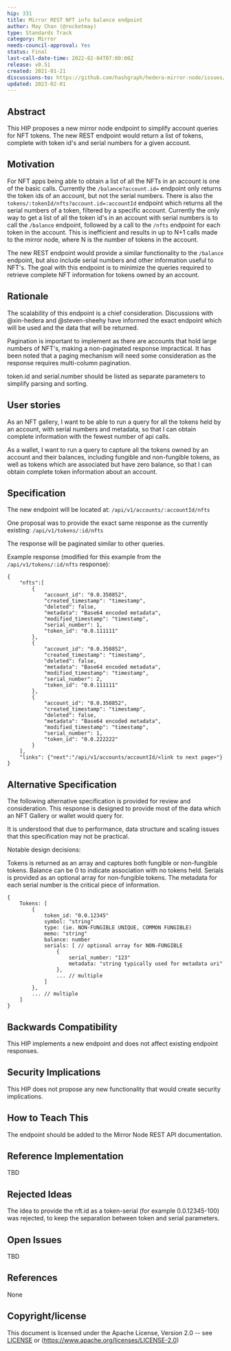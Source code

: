 ```yaml
---
hip: 331
title: Mirror REST NFT info balance endpoint
author: May Chan (@rocketmay)
type: Standards Track
category: Mirror
needs-council-approval: Yes
status: Final
last-call-date-time: 2022-02-04T07:00:00Z
release: v0.51
created: 2021-01-21
discussions-to: https://github.com/hashgraph/hedera-mirror-node/issues/3081
updated: 2023-02-01
---
```


## Abstract

This HIP proposes a new mirror node endpoint to simplify account queries for NFT tokens. The new REST endpoint would return a list of tokens, complete with token id's and serial numbers for a given account.

## Motivation

 For NFT apps being able to obtain a list of all the NFTs in an account is one of the basic calls. Currently the `/balance?account.id=` endpoint only returns the token ids of an account, but not the serial numbers. There is also the `tokens/:tokenId/nfts?account.id=:accountId` endpoint which returns all the serial numbers of a token, filtered by a specific account. Currently the only way to get a list of all the token id's in an account with serial numbers is to call the `/balance` endpoint, followed by a call to the `/nfts` endpoint for each token in the account. This is inefficient and results in up to N+1 calls made to the mirror node, where N is the number of tokens in the account.

 The new REST endpoint would provide a similar functionality to the `/balance` endpoint, but also include serial numbers and other information useful to NFT's. The goal with this endpoint is to minimize the queries required to retrieve complete NFT information for tokens owned by an account.

## Rationale

The scalability of this endpoint is a chief consideration. Discussions with @xin-hedera and @steven-sheehy have informed the exact endpoint which will be used and the data that will be returned.

Pagination is important to implement as there are accounts that hold large numbers of NFT's, making a non-paginated response impractical. It has been noted that a paging mechanism will need some consideration as the response requires multi-column pagination.

token.id and serial.number should be listed as separate parameters to simplify parsing and sorting.

## User stories

As an NFT gallery, I want to be able to run a query for all the tokens held by an account, with serial numbers and metadata, so that I can obtain complete information with the fewest number of api calls.

As a wallet, I want to run a query to capture all the tokens owned by an account and their balances, including fungible and non-fungible tokens, as well as tokens which are associated but have zero balance, so that I can obtain complete token information about an account.
  
## Specification

The new endpoint will be located at: `/api/v1/accounts/:accountId/nfts`

One proposal was to provide the exact same response as the currently existing: `/api/v1/tokens/:id/nfts`

The response will be paginated similar to other queries.

Example response (modified for this example from the `/api/v1/tokens/:id/nfts` response):

```
{ 
    "nfts":[
        {
            "account_id": "0.0.350852",
            "created_timestamp": "timestamp",
            "deleted": false, 
            "metadata": "Base64 encoded metadata",
            "modified_timestamp": "timestamp",
            "serial_number": 1, 
            "token_id": "0.0.111111"
        },
        {
            "account_id": "0.0.350852",
            "created_timestamp": "timestamp",
            "deleted": false, 
            "metadata": "Base64 encoded metadata",
            "modified_timestamp": "timestamp",
            "serial_number": 2, 
            "token_id": "0.0.111111"
        },
        {
            "account_id": "0.0.350852",
            "created_timestamp": "timestamp",
            "deleted": false, 
            "metadata": "Base64 encoded metadata",
            "modified_timestamp": "timestamp",
            "serial_number": 1, 
            "token_id": "0.0.222222"
        }
    ],
    "links": {"next":"/api/v1/accounts/accountId/<link to next page>"}
}
```

## Alternative Specification

The following alternative specification is provided for review and consideration. This response is designed to provide most of the data which an NFT Gallery or wallet would query for.

It is understood that due to performance, data structure and scaling issues that this specification may not be practical.

Notable design decisions: 

Tokens is returned as an array and captures both fungible or non-fungible tokens. Balance can be 0 to indicate association with no tokens held.
Serials is provided as an optional array for non-fungible tokens.
The metadata for each serial number is the critical piece of information.

```
{
    Tokens: [
        {
            token_id: "0.0.12345"
            symbol: "string"
            type: (ie. NON-FUNGIBLE UNIQUE, COMMON FUNGIBLE)
            memo: "string"
            balance: number
            serials: [ // optional array for NON-FUNGIBLE
                {
                    serial_number: "123"
                    metadata: "string typically used for metadata uri"
                },
                ... // multiple
            ]
        },
        ... // multiple
    ]
}
```

## Backwards Compatibility

This HIP implements a new endpoint and does not affect existing endpoint responses.

## Security Implications

This HIP does not propose any new functionality that would create security implications.

## How to Teach This

The endpoint should be added to the Mirror Node REST API documentation.

## Reference Implementation

TBD

## Rejected Ideas

The idea to provide the nft.id as a token-serial (for example 0.0.12345-100) was rejected, to keep the separation between token and serial parameters.

## Open Issues

TBD

## References

None

## Copyright/license

This document is licensed under the Apache License, Version 2.0 -- see [LICENSE](../LICENSE) or (https://www.apache.org/licenses/LICENSE-2.0)
